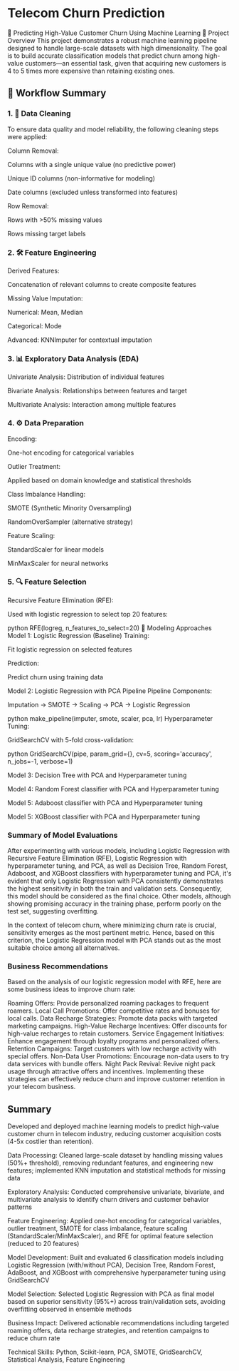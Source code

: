 # Telecom Churn Prediction

🧠 Predicting High-Value Customer Churn Using Machine Learning
📌 Project Overview
This project demonstrates a robust machine learning pipeline designed to handle large-scale datasets with high dimensionality. The goal is to build accurate classification models that predict churn among high-value customers—an essential task, given that acquiring new customers is 4 to 5 times more expensive than retaining existing ones.

## 📂 Workflow Summary
### 1. 🧹 Data Cleaning
To ensure data quality and model reliability, the following cleaning steps were applied:

Column Removal:

Columns with a single unique value (no predictive power)

Unique ID columns (non-informative for modeling)

Date columns (excluded unless transformed into features)

Row Removal:

Rows with >50% missing values

Rows missing target labels

### 2. 🛠 Feature Engineering
Derived Features:

Concatenation of relevant columns to create composite features

Missing Value Imputation:

Numerical: Mean, Median

Categorical: Mode

Advanced: KNNImputer for contextual imputation

### 3. 📊 Exploratory Data Analysis (EDA)
Univariate Analysis: Distribution of individual features

Bivariate Analysis: Relationships between features and target

Multivariate Analysis: Interaction among multiple features

### 4. ⚙️ Data Preparation
Encoding:

One-hot encoding for categorical variables

Outlier Treatment:

Applied based on domain knowledge and statistical thresholds

Class Imbalance Handling:

SMOTE (Synthetic Minority Oversampling)

RandomOverSampler (alternative strategy)

Feature Scaling:

StandardScaler for linear models

MinMaxScaler for neural networks

### 5. 🔍 Feature Selection
Recursive Feature Elimination (RFE):

Used with logistic regression to select top 20 features:

python
RFE(logreg, n_features_to_select=20)
🤖 Modeling Approaches
Model 1: Logistic Regression (Baseline)
Training:

Fit logistic regression on selected features

Prediction:

Predict churn using training data

Model 2: Logistic Regression with PCA Pipeline
Pipeline Components:

Imputation → SMOTE → Scaling → PCA → Logistic Regression

python
make_pipeline(imputer, smote, scaler, pca, lr)
Hyperparameter Tuning:

GridSearchCV with 5-fold cross-validation:

python
GridSearchCV(pipe, param_grid={}, cv=5, scoring='accuracy', n_jobs=-1, verbose=1)

Model 3: Decision Tree with PCA and Hyperparameter tuning

Model 4: Random Forest classifier with PCA and Hyperparameter tuning

Model 5: Adaboost classifier with PCA and Hyperparameter tuning

Model 5: XGBoost classifier with PCA and Hyperparameter tuning

### Summary of Model Evaluations

After experimenting with various models, including Logistic Regression with Recursive Feature Elimination (RFE), Logistic Regression with hyperparameter tuning, and PCA, as well as Decision Tree, Random Forest, Adaboost, and XGBoost classifiers with hyperparameter tuning and PCA, it's evident that only Logistic Regression with PCA consistently demonstrates the highest sensitivity in both the train and validation sets. Consequently, this model should be considered as the final choice. Other models, although showing promising accuracy in the training phase, perform poorly on the test set, suggesting overfitting.

In the context of telecom churn, where minimizing churn rate is crucial, sensitivity emerges as the most pertinent metric. Hence, based on this criterion, the Logistic Regression model with PCA stands out as the most suitable choice among all alternatives.

### Business Recommendations
Based on the analysis of our logistic regression model with RFE, here are some business ideas to improve churn rate:

Roaming Offers: Provide personalized roaming packages to frequent roamers.
Local Call Promotions: Offer competitive rates and bonuses for local calls.
Data Recharge Strategies: Promote data packs with targeted marketing campaigns.
High-Value Recharge Incentives: Offer discounts for high-value recharges to retain customers.
Service Engagement Initiatives: Enhance engagement through loyalty programs and personalized offers.
Retention Campaigns: Target customers with low recharge activity with special offers.
Non-Data User Promotions: Encourage non-data users to try data services with bundle offers.
Night Pack Revival: Revive night pack usage through attractive offers and incentives.
Implementing these strategies can effectively reduce churn and improve customer retention in your telecom business.

## Summary

Developed and deployed machine learning models to predict high-value customer churn in telecom industry, reducing customer acquisition costs (4-5x costlier than retention).

Data Processing: Cleaned large-scale dataset by handling missing values (50%+ threshold), removing redundant features, and engineering new features; implemented KNN imputation and statistical methods for missing data

Exploratory Analysis: Conducted comprehensive univariate, bivariate, and multivariate analysis to identify churn drivers and customer behavior patterns

Feature Engineering: Applied one-hot encoding for categorical variables, outlier treatment, SMOTE for class imbalance, feature scaling (StandardScaler/MinMaxScaler), and RFE for optimal feature selection (reduced to 20 features)

Model Development: Built and evaluated 6 classification models including Logistic Regression (with/without PCA), Decision Tree, Random Forest, AdaBoost, and XGBoost with comprehensive hyperparameter tuning using GridSearchCV

Model Selection: Selected Logistic Regression with PCA as final model based on superior sensitivity (95%+) across train/validation sets, avoiding overfitting observed in ensemble methods

Business Impact: Delivered actionable recommendations including targeted roaming offers, data recharge strategies, and retention campaigns to reduce churn rate

Technical Skills: Python, Scikit-learn, PCA, SMOTE, GridSearchCV, Statistical Analysis, Feature Engineering
